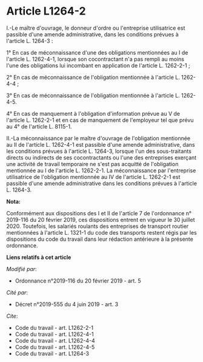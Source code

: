 # Article L1264-2

I.-Le maître d'ouvrage, le donneur d'ordre ou l'entreprise utilisatrice est passible d'une amende administrative, dans les
conditions prévues à l'article L. 1264-3 :

1° En cas de méconnaissance d'une des obligations mentionnées au I de l'article L. 1262-4-1, lorsque son cocontractant n'a
pas rempli au moins l'une des obligations lui incombant en application de l'article L. 1262-2-1 ;

2° En cas de méconnaissance de l'obligation mentionnée à l'article L. 1262-4-4 ;

3° En cas de méconnaissance de l'obligation mentionnée à l'article L. 1262-4-5.

4° En cas de manquement à l'obligation d'information prévue au V de l'article L. 1262-2-1 et en cas de manquement de
l'employeur tel que prévu au 4° de l'article L. 8115-1.

II.-La méconnaissance par le maître d'ouvrage de l'obligation mentionnée au II de l'article L. 1262-4-1 est passible d'une
amende administrative, dans les conditions prévues à l'article L. 1264-3, lorsque l'un des sous-traitants directs ou
indirects de ses cocontractants ou l'une des entreprises exerçant une activité de travail temporaire ne s'est pas acquitté de
l'obligation mentionnée au I de l'article L. 1262-2-1. La méconnaissance par l'entreprise utilisatrice de l'obligation
mentionnée au IV de l'article L. 1262-2-1 est passible d'une amende administrative dans les conditions prévues à l'article L.
1264-3.

**Nota:**

Conformément aux dispositions des I et II de l'article 7 de l'ordonnance n° 2019-116 du 20 février 2019, ces dispositions
entrent en vigueur le 30 juillet 2020. Toutefois, les salariés roulants des entreprises de transport routier mentionnées à
l'article L. 1321-1 du code des transports restent régis par les dispositions du code du travail dans leur rédaction
antérieure à la présente ordonnance.

**Liens relatifs à cet article**

_Modifié par_:

  - Ordonnance n°2019-116 du 20 février 2019 - art. 5

_Cité par_:

  - Décret n°2019-555 du 4 juin 2019 - art. 3

_Cite_:

  - Code du travail - art. L1262-2-1
  - Code du travail - art. L1262-4-1
  - Code du travail - art. L1262-4-4
  - Code du travail - art. L1262-4-5
  - Code du travail - art. L1264-3
